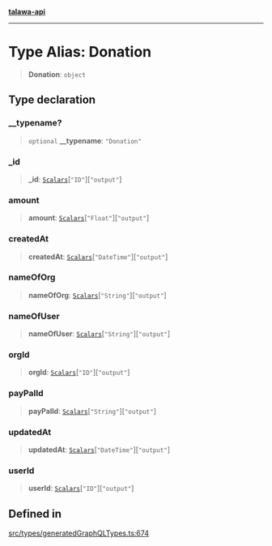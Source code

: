 [**talawa-api**](../../../README.md)

***

# Type Alias: Donation

> **Donation**: `object`

## Type declaration

### \_\_typename?

> `optional` **\_\_typename**: `"Donation"`

### \_id

> **\_id**: [`Scalars`](Scalars.md)\[`"ID"`\]\[`"output"`\]

### amount

> **amount**: [`Scalars`](Scalars.md)\[`"Float"`\]\[`"output"`\]

### createdAt

> **createdAt**: [`Scalars`](Scalars.md)\[`"DateTime"`\]\[`"output"`\]

### nameOfOrg

> **nameOfOrg**: [`Scalars`](Scalars.md)\[`"String"`\]\[`"output"`\]

### nameOfUser

> **nameOfUser**: [`Scalars`](Scalars.md)\[`"String"`\]\[`"output"`\]

### orgId

> **orgId**: [`Scalars`](Scalars.md)\[`"ID"`\]\[`"output"`\]

### payPalId

> **payPalId**: [`Scalars`](Scalars.md)\[`"String"`\]\[`"output"`\]

### updatedAt

> **updatedAt**: [`Scalars`](Scalars.md)\[`"DateTime"`\]\[`"output"`\]

### userId

> **userId**: [`Scalars`](Scalars.md)\[`"ID"`\]\[`"output"`\]

## Defined in

[src/types/generatedGraphQLTypes.ts:674](https://github.com/Suyash878/talawa-api/blob/095e6964ce2a06c1c30d1acf81b6162203f1db91/src/types/generatedGraphQLTypes.ts#L674)

